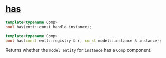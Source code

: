 # [has](has.hpp)

```cpp
template<typename Comp>
bool has(entt::const_handle instance);

template<typename Comp>
bool has(const entt::registry & r, const model::instance & instance);
```

Returns whether the `model entity` for `instance` has a `Comp` component.
